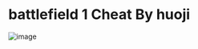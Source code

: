 # battlefield 1 Cheat By huoji
 ![image](https://github.com/huoji120/battlefield-1-Cheat-By-huoji/blob/master/bf1.png)
